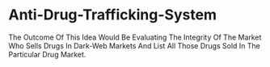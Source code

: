 # Anti-Drug-Trafficking-System
The Outcome Of This Idea Would Be Evaluating The Integrity Of The Market Who Sells Drugs In Dark-Web Markets And List All Those Drugs Sold In The Particular Drug Market.
